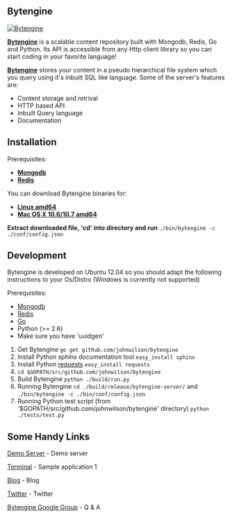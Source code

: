 ## Bytengine

[![Bytengine](http://www.bytengine.com/static/img/logo.jpg)](http://www.bytengine.com)

**[Bytengine](http://www.bytengine.com/ "Bytengine")** is a scalable content repository built with
Mongodb, Redis, Go and Python.
Its API is accessible from any Http client library so you can start coding in your favorite language!

**[Bytengine](http://www.bytengine.com/ "Bytengine")** stores your content in a pseudo hierarchical 
file system which you query using it's inbuilt SQL like language.
Some of the server's features are:

* Content storage and retrival
* HTTP based API
* Inbuilt Query language
* Documentation

## Installation

Prerequisites:

* **[Mongodb](http://docs.mongodb.org/manual/installation/ "Mongodb")**
* **[Redis](http://redis.io/download "Redis")**

You can download Bytengine binaries for:

* **[Linux amd64](http://www.bytengine.com/static/dl/linux_amd64.tar.gz "Linux amd64")**
* **[Mac OS X 10.6/10.7 amd64](http://www.bytengine.com/static/dl/osx_amd64.tar.gz "Mac OS X 10.6/10.7 amd64")**

**Extract downloaded file, 'cd' into directory and run** `./bin/bytengine -c ./conf/config.json`

## Development

Bytengine is developed on Ubuntu 12.04 so you should adapt the following instructions
to your Os/Distro (Windows is currently not supported)

Prerequisites:

* [Mongodb](http://docs.mongodb.org/manual/installation/ "Mongodb")
* [Redis](http://redis.io/download "Redis")
* [Go](http://golang.org/doc/install "Go")
* Python (>= 2.6)
* Make sure you have 'uuidgen'

1. Get Bytengine `go get github.com/johnwilson/bytengine`
2. Install Python sphinx documentation tool `easy_install sphinx`
3. Install Python [requests](http://docs.python-requests.org/en/latest/ "requests") `easy_install requests`
4. `cd $GOPATH/src/github.com/johnwilson/bytengine`
5. Build Bytengine `python ./build/run.py`
6. Running Bytengine `cd ./build/release/bytengine-server/` and `./bin/bytengine -c ./bin/conf/config.json`
7. Running Python test script (from '$GOPATH/src/github.com/johnwilson/bytengine' directory) `python ./tests/test.py`

## Some Handy Links

[Demo Server](http://www.bytengine.com/) - Demo server

[Terminal](http://terminal.bytengine.com) - Sample application 1

[Blog](http://bytengine.blogspot.com/) - Blog

[Twitter](https://twitter.com/bytengine) - Twitter

[Bytengine Google Group](http://groups.google.com/group/bytengine) - Q & A
